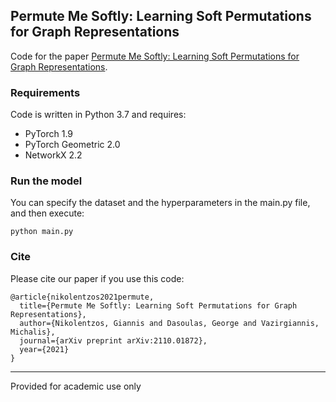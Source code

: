 ## Permute Me Softly: Learning Soft Permutations for Graph Representations
Code for the paper [Permute Me Softly: Learning Soft Permutations for Graph Representations](https://arxiv.org/pdf/2110.01872v1.pdf).

### Requirements
Code is written in Python 3.7 and requires:
* PyTorch 1.9
* PyTorch Geometric 2.0
* NetworkX 2.2

### Run the model
You can specify the dataset and the hyperparameters in the main.py file, and then execute:

```
python main.py
```

### Cite
Please cite our paper if you use this code:
```
@article{nikolentzos2021permute,
  title={Permute Me Softly: Learning Soft Permutations for Graph Representations},
  author={Nikolentzos, Giannis and Dasoulas, George and Vazirgiannis, Michalis},
  journal={arXiv preprint arXiv:2110.01872},
  year={2021}
}
```

-----------

Provided for academic use only
